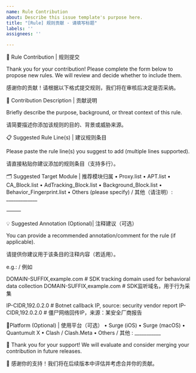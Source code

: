```yaml
---
name: Rule Contribution
about: Describe this issue template's purpose here.
title: "[Rule] 规则贡献 - 请填写标题"
labels: ''
assignees: ''

---
```


📝 Rule Contribution | 规则提交

Thank you for your contribution! Please complete the form below to propose new rules. We will review and decide whether to include them.

感谢你的贡献！请根据以下格式提交规则，我们将在审核后决定是否采纳。

🙌 Contribution Description | 贡献说明

Briefly describe the purpose, background, or threat context of this rule.

请简要描述你添加该规则的目的、背景或威胁来源。

📋 Suggested Rule Line(s) | 建议规则条目

Please paste the rule line(s) you suggest to add (multiple lines supported).

请直接粘贴你建议添加的规则条目（支持多行）。

🗂️ Suggested Target Module | 推荐模块归属
	•	Proxy.list
	•	APT.list
	•	CA_Block.list
	•	AdTracking_Block.list
	•	Background_Block.list
	•	Behavior_Fingerprint.list
	•	Others (please specify) / 其他（请注明）: _____________

⸻

💡 Suggested Annotation (Optional)| 注释建议（可选）

You can provide a recommended annotation/comment for the rule (if applicable).

请提供你建议用于该条目的注释内容（若适用）。

e.g.: / 例如

DOMAIN-SUFFIX,example.com  # SDK tracking domain used for behavioral data collection 
DOMAIN-SUFFIX,example.com  # SDK监听域名，用于行为采集

IP-CIDR,192.0.2.0  # Botnet callback IP, source: security vendor report 
IP-CIDR,192.0.2.0  # 僵尸网络回传IP，来源：某安全厂商报告

📱Platform (Optional) | 使用平台（可选）
	•	Surge (iOS)
	•	Surge (macOS)
	•	Quantumult X
	•	Clash / Clash.Meta
	•	Others / 其他 : ___________

🤝 Thank you for your support! We will evaluate and consider merging your contribution in future releases.

🤝 感谢你的支持！我们将在后续版本中评估并考虑合并你的贡献。
